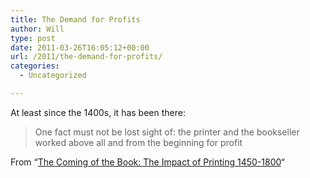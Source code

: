 ```yaml
---
title: The Demand for Profits
author: Will
type: post
date: 2011-03-26T16:05:12+00:00
url: /2011/the-demand-for-profits/
categories:
  - Uncategorized

---
```

At least since the 1400s, it has been there:

> One fact must not be lost sight of: the printer and the bookseller worked above all and from the beginning for profit

From &#8220;[The Coming of the Book: The Impact of Printing 1450-1800][1]&#8220;

 [1]: http://amzn.to/dIbXhJ